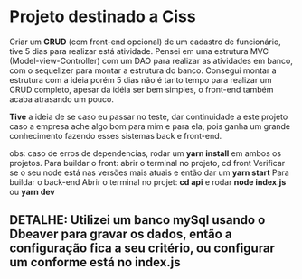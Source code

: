 # Projeto destinado a Ciss 
Criar um **CRUD** (com front-end opcional) de um cadastro de funcionário, tive 5 dias para realizar está atividade.
Pensei em uma estrutura MVC (Model-view-Controller) com um DAO para realizar as atividades em banco, com o sequelizer para montar a estrutura do banco.
Consegui montar a estrutura com a idéia porém 5 dias não é tanto tempo para realizar um CRUD completo, apesar
da idéia ser bem simples, o front-end também acaba atrasando um pouco.

**Tive** a ideia de se caso eu passar no teste, dar continuidade a este projeto caso a empresa ache algo bom para mim
e para ela, pois ganha um grande conhecimento fazendo esses sistemas back e front-end.


obs: caso de erros de dependencias, rodar um **yarn install** em ambos os projetos.
Para buildar o front:
abrir o terminal no projeto, cd front
Verificar se o seu node está nas versões mais atuais e então dar um **yarn start**
Para buildar o back-end
Abrir o terminal no projet: **cd api** e rodar **node index.js** ou **yarn dev**
## DETALHE: Utilizei um banco mySql usando o Dbeaver para gravar os dados, então a configuração fica a seu critério, ou configurar um conforme está no index.js

